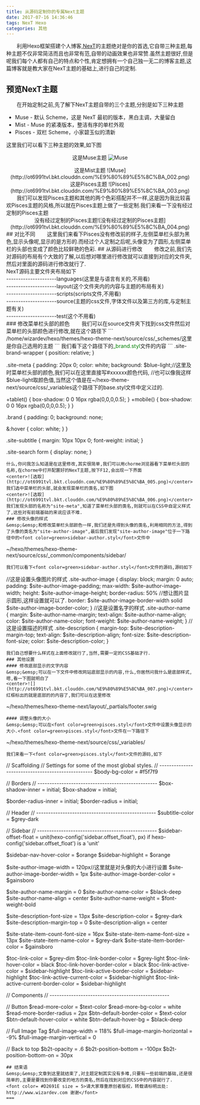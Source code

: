 ```yaml
---
title: 从源码定制你的专属Next主题
date: 2017-07-16 14:36:46
tags: NexT Hexo
categories: 其他
---
```

&emsp;&emsp;利用Hexo框架搭建个人博客,[NexT](https://github.com/iissnan/hexo-theme-next)的主题绝对是你的首选,它自带三种主题,每种主题不仅非常简洁而且也非常有范,自带的动画效果也非常赞.虽然主题很好,但是呢我们每个人都有自己的特点和个性,肯定想拥有一个自己独一无二的博客主题,这篇博客就是教大家在NexT主题的基础上,进行自己的定制.
<!-- more -->
## 预览NexT主题
&emsp;&emsp;在开始定制之前,先了解下NexT主题自带的三个主题,分别是如下三种主题
- Muse - 默认 Scheme，这是 NexT 最初的版本，黑白主调，大量留白
- Mist - Muse 的紧凑版本，整洁有序的单栏外观
- Pisces - 双栏 Scheme，小家碧玉似的清新

这里我们可以看下三种主题的效果,如下图<center>
这是Muse主题
![Muse](http://ot6991tvl.bkt.clouddn.com/%E9%80%89%E5%8C%BA_001.png)</center>

<center>
这是Mist主题
![Muse](http://ot6991tvl.bkt.clouddn.com/%E9%80%89%E5%8C%BA_002.png)</center>

<center>
这是Pisces主题
![Pisces](http://ot6991tvl.bkt.clouddn.com/%E9%80%89%E5%8C%BA_003.png)</center>
&emsp;&emsp;我们可以发现Pisces主题和其他的两个色彩搭配并不一样,这是因为我比较喜欢Pisces主题的风格,所以就在Pisces主题上做了一些定制.我们来看一下没有经过定制的Pisces主题
<center>没有经过定制的Pisces主题![没有经过定制的Pisces主题](http://ot6991tvl.bkt.clouddn.com/%E9%80%89%E5%8C%BA_004.png)</center>
## 对比不同
&emsp;&emsp;这里我们来看下Pisces没有修改前的样子,左侧菜单栏头部为黑色,显示头像呢,显示的是方形的.而经过个人定制之后呢,头像变为了圆形,左侧菜单栏的头部也变成了颜色比较鲜艳的色彩.
## 从源码进行修改
&emsp;&emsp;修改之前,我们先对源码的布局有个大致的了解,以后想对哪里进行修改就可以直接到对应的文件夹,然后对里面的源码进行修改就行了.<br>
NexT源码主要文件夹布局如下<br>
---------------------languages(这里是与语言有关的,不用看)<br>
---------------------layout(这个文件夹内的内容与主题的布局有关)<br>
---------------------scripts(scripts文件,不用看)<br>
---------------------source(主题的css文件,字体文件以及第三方的库,与定制主题有关)<br>
---------------------test(这个不用看)<br>
### 修改菜单栏头部的颜色
&emsp;&emsp;我们可以在source文件夹下找到css文件然后对菜单栏的头部颜色进行修改,就在这个路径下
```
/home/wizardev/hexo/themes/hexo-theme-next/source/css/_schemes/这里是你自己选用的主题
```
我们看下这个路径下的<font color=green>_brand.styl</font>文件的内容
```
.site-brand-wrapper {
  position: relative;
}

.site-meta {
  padding: 20px 0;
  color: white;
  background: $blue-light;//这里及时菜单栏头部的颜色,我们可以在这里直接写#xxxxxx颜色代码,
  //也可以像我这样$blue-light取颜色值,当然这个值是在~/hexo-theme-next/source/css/_variables这个路径下的base.styl文件中定义过的.

  +tablet() {
    box-shadow: 0 0 16px rgba(0,0,0,0.5);
  }
  +mobile() {
    box-shadow: 0 0 16px rgba(0,0,0,0.5);
  }
}

.brand {
  padding: 0;
  background: none;

  &:hover { color: white; }
}

.site-subtitle {
  margin: 10px 10px 0;
  font-weight: initial;
}

.site-search form { display: none; }
```
什么,你问我怎么知道是在这里修改,其实很简单,我们可以用chorme浏览器看下菜单栏头部的名称,在chorme中打开配置好的NexT主题,按下F12,会出现一下界面
<center>![选取](http://ot6991tvl.bkt.clouddn.com/%E9%80%89%E5%8C%BA_005.png)</center>
我们选中菜单栏的头部,就会发现菜单栏的类名,如下图
<center>![选取](http://ot6991tvl.bkt.clouddn.com/%E9%80%89%E5%8C%BA_006.png)</center>
我们发现头部的名称为"site-meta",知道了菜单栏头部的类名,则就可以在CSS中自定义样式了,这些对有前端基础的来说应该不难.
### 修改头像的样式
&emsp;&emsp;和修改菜单栏头部颜色一样,我们还是先得到头像的类名,利用相同的方法,得到了头像的类名为"site-author-image",最后我们发现"site-author-image"位于一下路径中的<font color=green>sidebar-author.styl</font>文件中
```
~/hexo/themes/hexo-theme-next/source/css/_common/components/sidebar/
```
我们可以看下<font color=green>sidebar-author.styl</font>文件的源码,源码如下
```
//这是设置头像图片的样式
.site-author-image {
  display: block;
  margin: 0 auto;
  padding: $site-author-image-padding;
  max-width: $site-author-image-width;
  height: $site-author-image-height;
  border-radius: 50% //想让图片显示圆形,这样设置就可以了.
  border: $site-author-image-border-width solid $site-author-image-border-color;
}
//这是设置名字的样式
.site-author-name {
  margin: $site-author-name-margin;
  text-align: $site-author-name-align;
  color: $site-author-name-color;
  font-weight: $site-author-name-weight;
}
//这是设置描述的样式
.site-description {
  margin-top: $site-description-margin-top;
  text-align: $site-description-align;
  font-size: $site-description-font-size;
  color: $site-description-color;
}
```
我们自己想要什么样式在上面修改就行了,当然,需要一定的CSS基础才行.
### 其他设置
#### 修改底部显示的文字内容
&emsp;&emsp;可以在一下文件中修改网站底部显示的内容,什么,你居然问我什么是底部样式,嗯,看一下图就明白了
<center>![](http://ot6991tvl.bkt.clouddn.com/%E9%80%89%E5%8C%BA_007.png)</center>红框标出的就是底部的的内容了,我们可以在这里修改
```
~/hexo/themes/hexo-theme-next/layout/_partials/footer.swig
```
#### 调整头像的大小
&emsp;&emsp;可以在<font color=green>pisces.styl</font>文件中设置头像显示的大小.<font color=green>pisces.styl</font>文件在一下路径下
```
~/hexo/themes/hexo-theme-next/source/css/_variables/
```
我们来看一下<font color=green>pisces.styl</font>文件的源码,如下
```
// Scaffolding
// Settings for some of the most global styles.
// --------------------------------------------------
$body-bg-color                = #f5f7f9


// Borders
// --------------------------------------------------
$box-shadow-inner                 = initial;
$box-shadow                       = initial;

$border-radius-inner              = initial;
$border-radius                    = initial;


// Header
// --------------------------------------------------
$subtitle-color                   = $grey-dark

// Sidebar
// --------------------------------------------------
$sidebar-offset-float             = unit(hexo-config('sidebar.offset_float'), px) if hexo-config('sidebar.offset_float') is a 'unit'

$sidebar-nav-hover-color          = $orange
$sidebar-highlight                = $orange

$site-author-image-width          = 120px//这里就是对头像的大小进行设置
$site-author-image-border-width   = 1px
$site-author-image-border-color   = $gainsboro

$site-author-name-margin          = 0
$site-author-name-color           = $black-deep
$site-author-name-align           = center
$site-author-name-weight          = $font-weight-bold

$site-description-font-size       = 13px
$site-description-color           = $grey-dark
$site-description-margin-top      = 0
$site-description-align           = center

$site-state-item-count-font-size  = 16px
$site-state-item-name-font-size   = 13px
$site-state-item-name-color       = $grey-dark
$site-state-item-border-color     = $gainsboro

$toc-link-color                       = $grey-dim
$toc-link-border-color                = $grey-light
$toc-link-hover-color                 = black
$toc-link-hover-border-color          = black
$toc-link-active-color                = $sidebar-highlight
$toc-link-active-border-color         = $sidebar-highlight
$toc-link-active-current-color        = $sidebar-highlight
$toc-link-active-current-border-color = $sidebar-highlight


// Components
// --------------------------------------------------

// Button
$read-more-color              = $text-color
$read-more-bg-color           = white
$read-more-border-radius      = 2px
$btn-default-border-color     = $text-color
$btn-default-hover-color      = white
$btn-default-hover-bg         = $black-deep

// Full Image Tag
$full-image-width             = 118%
$full-image-margin-horizontal = -9%
$full-image-margin-vertical   = 0

// Back to top
$b2t-opacity                  = .6
$b2t-position-bottom          = -100px
$b2t-position-bottom-on       = 30px
```
## 结束语
&emsp;&emsp;文章到这里就结束了,对主题定制其实没有多难,只要有一些前端的基础,还是很简单的,主要是要找到你要改变的地方的类名,然后在找到对应的CSS中的内容就行了.
<font color= #D2691E size = 5>请大家尊重原创者版权，转载请标明出处: http://www.wizardev.com 谢谢</font>
===